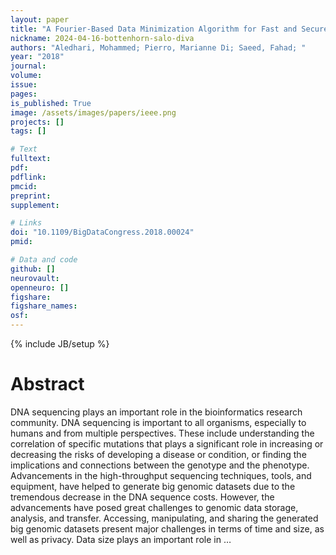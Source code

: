 ```yaml
---
layout: paper
title: "A Fourier-Based Data Minimization Algorithm for Fast and Secure Transfer of Big Genomic Datasets"
nickname: 2024-04-16-bottenhorn-salo-diva
authors: "Aledhari, Mohammed; Pierro, Marianne Di; Saeed, Fahad; "
year: "2018"
journal: 
volume: 
issue:
pages: 
is_published: True
image: /assets/images/papers/ieee.png
projects: []
tags: []

# Text
fulltext:
pdf:
pdflink:
pmcid:
preprint: 
supplement:

# Links
doi: "10.1109/BigDataCongress.2018.00024"
pmid:

# Data and code
github: []
neurovault:
openneuro: []
figshare:
figshare_names:
osf:
---
```

{% include JB/setup %}

# Abstract

DNA sequencing plays an important role in the bioinformatics research community. DNA sequencing is important to all organisms, especially to humans and from multiple perspectives. These include understanding the correlation of specific mutations that plays a significant role in increasing or decreasing the risks of developing a disease or condition, or finding the implications and connections between the genotype and the phenotype. Advancements in the high-throughput sequencing techniques, tools, and equipment, have helped to generate big genomic datasets due to the tremendous decrease in the DNA sequence costs. However, the advancements have posed great challenges to genomic data storage, analysis, and transfer. Accessing, manipulating, and sharing the generated big genomic datasets present major challenges in terms of time and size, as well as privacy. Data size plays an important role in …
